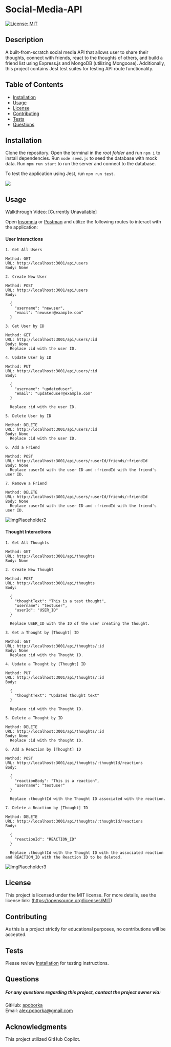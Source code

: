 
# Social-Media-API
[![License: MIT](https://img.shields.io/badge/License-MIT-yellow.svg)](https://opensource.org/licenses/MIT)

## Description
A built-from-scratch social media API that allows user to share their thoughts, connect with friends, react to the thoughts of others, and build a friend list using Express.js and MongoDB (utilizing Mongoose). Additionally, this project contains Jest test suites for testing API route functionality.


## Table of Contents
- [Installation](#installation)
- [Usage](#usage)
- [License](#license)
- [Contributing](#contributing)
- [Tests](#tests)
- [Questions](#questions)

## Installation
Clone the repository.
Open the terminal in the *root folder* and run ```npm i``` to install dependencies.
Run ```node seed.js``` to seed the database with mock data.
Run ```npm run start``` to run the server and connect to the database.

To test the application using Jest, run ```npm run test```.

![](assets/Testing.jpg)

## Usage

Walkthrough Video: [Currently Unavailable]

Open [Insomnia](https://insomnia.rest/) or [Postman](https://insomnia.rest/) and utilize the following routes to interact with the application:


#### User Interactions
```
1. Get All Users

Method: GET
URL: http://localhost:3001/api/users
Body: None
```
```
2. Create New User

Method: POST
URL: http://localhost:3001/api/users
Body:

  {
    "username": "newuser",
    "email": "newuser@example.com"
  }
```
```
3. Get User by ID

Method: GET
URL: http://localhost:3001/api/users/:id
Body: None
  Replace :id with the user ID.
```
```
4. Update User by ID

Method: PUT
URL: http://localhost:3001/api/users/:id
Body:

  {
    "username": "updateduser",
    "email": "updateduser@example.com"
  }

  Replace :id with the user ID.
```
```
5. Delete User by ID

Method: DELETE
URL: http://localhost:3001/api/users/:id
Body: None
  Replace :id with the user ID.
```
```
6. Add a Friend

Method: POST
URL: http://localhost:3001/api/users/:userId/friends/:friendId
Body: None
  Replace :userId with the user ID and :friendId with the friend's user ID.
```
```
7. Remove a Friend

Method: DELETE
URL: http://localhost:3001/api/users/:userId/friends/:friendId
Body: None
  Replace :userId with the user ID and :friendId with the friend's user ID.
```

![ImgPlaceholder2](/assets/GetAllUsers.jpg)

#### Thought Interactions
```
1. Get All Thoughts

Method: GET
URL: http://localhost:3001/api/thoughts
Body: None
```
```
2. Create New Thought

Method: POST
URL: http://localhost:3001/api/thoughts
Body:

  {
    "thoughtText": "This is a test thought",
    "username": "testuser",
    "userId": "USER_ID"
  }

  Replace USER_ID with the ID of the user creating the thought.
```
```
3. Get a Thought by [Thought] ID

Method: GET
URL: http://localhost:3001/api/thoughts/:id
Body: None
  Replace :id with the Thought ID.
```
```
4. Update a Thought by [Thought] ID

Method: PUT
URL: http://localhost:3001/api/thoughts/:id
Body:

  {
    "thoughtText": "Updated thought text"
  }

  Replace :id with the Thought ID.
```
```
5. Delete a Thought by ID

Method: DELETE
URL: http://localhost:3001/api/thoughts/:id
Body: None
  Replace :id with the thought ID.
```
```
6. Add a Reaction by [Thought] ID

Method: POST
URL: http://localhost:3001/api/thoughts/:thoughtId/reactions
Body:

  {
    "reactionBody": "This is a reaction",
    "username": "testuser"
  }

  Replace :thoughtId with the Thought ID associated with the reaction.
```
```
7. Delete a Reaction by [Thought] ID

Method: DELETE
URL: http://localhost:3001/api/thoughts/:thoughtId/reactions
Body:

  {
    "reactionId": "REACTION_ID"
  }

  Replace :thoughtId with the Thought ID with the associated reaction and REACTION_ID with the Reaction ID to be deleted.
```

![ImgPlaceholder3](assets/GetAllThoughts.jpg)


## License
This project is licensed under the MIT license. For more details, see the license link: (https://opensource.org/licenses/MIT)

## Contributing
As this is a project strictly for educational purposes, no contributions will be accepted.

## Tests
Please review [Installation](#installation) for testing instructions.

## Questions
##### For any questions regarding this project, contact the project owner via: 
GitHub: [apoborka](https://github.com/apoborka)\
Email: alex.poborka@gmail.com

## Acknowledgments
This project utilized GitHub Copilot.